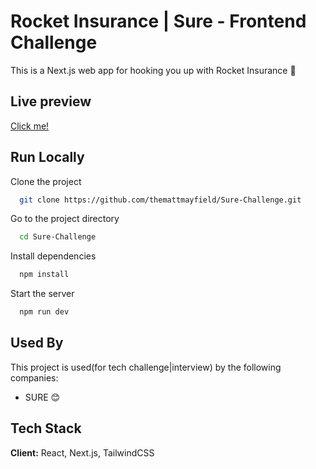 # Rocket Insurance | Sure - Frontend Challenge

This is a Next.js web app for hooking you up with Rocket Insurance 🚀

## Live preview

[Click me!](https://surechallenge.vercel.app/)

## Run Locally

Clone the project

```bash
  git clone https://github.com/themattmayfield/Sure-Challenge.git
```

Go to the project directory

```bash
  cd Sure-Challenge
```

Install dependencies

```bash
  npm install
```

Start the server

```bash
  npm run dev
```

## Used By

This project is used(for tech challenge|interview) by the following companies:

- SURE 😊

## Tech Stack

**Client:** React, Next.js, TailwindCSS
